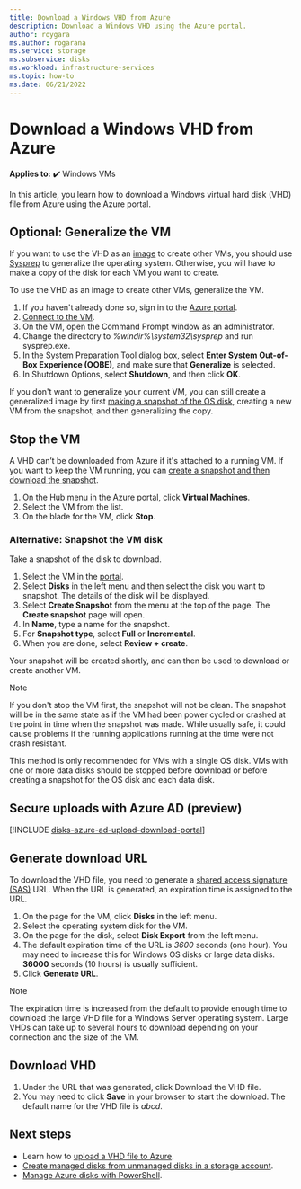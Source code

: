 ```yaml
---
title: Download a Windows VHD from Azure 
description: Download a Windows VHD using the Azure portal.
author: roygara
ms.author: rogarana
ms.service: storage
ms.subservice: disks
ms.workload: infrastructure-services
ms.topic: how-to
ms.date: 06/21/2022
---
```


# Download a Windows VHD from Azure

**Applies to:** :heavy_check_mark: Windows VMs 

In this article, you learn how to download a Windows virtual hard disk (VHD) file from Azure using the Azure portal.

## Optional: Generalize the VM

If you want to use the VHD as an [image](tutorial-custom-images.md) to create other VMs, you should use [Sysprep](/windows-hardware/manufacture/desktop/sysprep--generalize--a-windows-installation) to generalize the operating system. Otherwise, you will have to make a copy of the disk for each VM you want to create.

To use the VHD as an image to create other VMs, generalize the VM.

1. If you haven't already done so, sign in to the [Azure portal](https://portal.azure.com/).
2. [Connect to the VM](connect-logon.md). 
3. On the VM, open the Command Prompt window as an administrator.
4. Change the directory to *%windir%\system32\sysprep* and run sysprep.exe.
5. In the System Preparation Tool dialog box, select **Enter System Out-of-Box Experience (OOBE)**, and make sure that **Generalize** is selected.
6. In Shutdown Options, select **Shutdown**, and then click **OK**. 

If you don't want to generalize your current VM, you can still create a generalized image by first [making a snapshot of the OS disk](#alternative-snapshot-the-vm-disk), creating a new VM from the snapshot, and then generalizing the copy.

## Stop the VM

A VHD can’t be downloaded from Azure if it's attached to a running VM. If you want to keep the VM running, you can [create a snapshot and then download the snapshot](#alternative-snapshot-the-vm-disk).

1. On the Hub menu in the Azure portal, click **Virtual Machines**.
1. Select the VM from the list.
1. On the blade for the VM, click **Stop**.

### Alternative: Snapshot the VM disk

Take a snapshot of the disk to download.

1. Select the VM in the [portal](https://portal.azure.com).
2. Select **Disks** in the left menu and then select the disk you want to snapshot. The details of the disk will be displayed.  
3. Select **Create Snapshot** from the menu at the top of the page. The **Create snapshot** page will open.
4. In **Name**, type a name for the snapshot. 
5. For **Snapshot type**, select **Full** or **Incremental**.
6. When you are done, select **Review + create**.

Your snapshot will be created shortly, and can then be used to download or create another VM.

> [!NOTE]
> If you don't stop the VM first, the snapshot will not be clean. The snapshot will be in the same state as if the VM had been power cycled or crashed at the point in time when the snapshot was made.  While usually safe, it could cause problems if the running applications running at the time were not crash resistant.
>  
> This method is only recommended for VMs with a single OS disk. VMs with one or more data disks should be stopped before download or before creating a snapshot for the OS disk and each data disk.


## Secure uploads with Azure AD (preview)

[!INCLUDE [disks-azure-ad-upload-download-portal](../../../includes/disks-azure-ad-upload-download-portal.md)]

## Generate download URL

To download the VHD file, you need to generate a [shared access signature (SAS)](../../storage/common/storage-sas-overview.md?toc=/azure/virtual-machines/windows/toc.json) URL. When the URL is generated, an expiration time is assigned to the URL.

1. On the page for the VM, click **Disks** in the left menu.
1. Select the operating system disk for the VM.
1. On the page for the disk, select **Disk Export** from the left menu.
1. The default expiration time of the URL is *3600* seconds (one hour). You may need to increase this for Windows OS disks or large data disks. **36000** seconds (10 hours) is usually sufficient.
1. Click **Generate URL**.

> [!NOTE]
> The expiration time is increased from the default to provide enough time to download the large VHD file for a Windows Server operating system. Large VHDs can take up to several hours to download depending on your connection and the size of the VM. 

## Download VHD

1. Under the URL that was generated, click Download the VHD file.
1. You may need to click **Save** in your browser to start the download. The default name for the VHD file is *abcd*.

## Next steps

- Learn how to [upload a VHD file to Azure](upload-generalized-managed.md). 
- [Create managed disks from unmanaged disks in a storage account](attach-disk-ps.md).
- [Manage Azure disks with PowerShell](tutorial-manage-data-disk.md).
